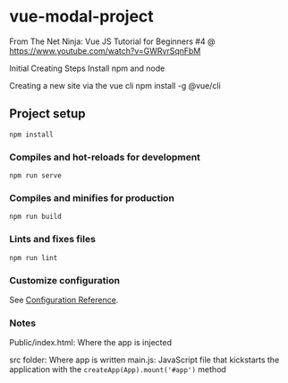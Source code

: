# vue-modal-project

From The Net Ninja: Vue JS Tutorial for Beginners #4 @ https://www.youtube.com/watch?v=GWRvrSqnFbM

Initial Creating Steps 
Install npm and node

Creating a new site via the vue cli
npm install -g @vue/cli

## Project setup
```
npm install
```

### Compiles and hot-reloads for development
```
npm run serve
```

### Compiles and minifies for production
```
npm run build
```

### Lints and fixes files
```
npm run lint
```

### Customize configuration
See [Configuration Reference](https://cli.vuejs.org/config/).


### Notes
Public/index.html: Where the app is injected
  <div id="app"></div>
  <!-- built files will be auto injected -->

src folder: Where app is written
main.js: JavaScript file that kickstarts the application with the `createApp(App).mount('#app')` method